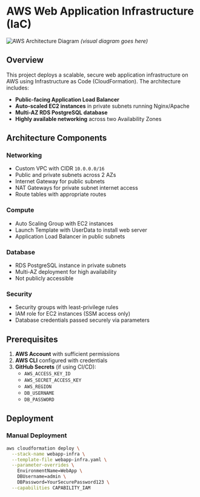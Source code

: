# AWS Web Application Infrastructure (IaC)

![AWS Architecture Diagram](architecture-diagram.png) *(visual diagram goes here)*

## Overview

This project deploys a scalable, secure web application infrastructure on AWS using Infrastructure as Code (CloudFormation). The architecture includes:

- **Public-facing Application Load Balancer**
- **Auto-scaled EC2 instances** in private subnets running Nginx/Apache
- **Multi-AZ RDS PostgreSQL database**
- **Highly available networking** across two Availability Zones

## Architecture Components

### Networking
- Custom VPC with CIDR `10.0.0.0/16`
- Public and private subnets across 2 AZs
- Internet Gateway for public subnets
- NAT Gateways for private subnet internet access
- Route tables with appropriate routes

### Compute
- Auto Scaling Group with EC2 instances
- Launch Template with UserData to install web server
- Application Load Balancer in public subnets

### Database
- RDS PostgreSQL instance in private subnets
- Multi-AZ deployment for high availability
- Not publicly accessible

### Security
- Security groups with least-privilege rules
- IAM role for EC2 instances (SSM access only)
- Database credentials passed securely via parameters

## Prerequisites

1. **AWS Account** with sufficient permissions
2. **AWS CLI** configured with credentials
3. **GitHub Secrets** (if using CI/CD):
   - `AWS_ACCESS_KEY_ID`
   - `AWS_SECRET_ACCESS_KEY`
   - `AWS_REGION`
   - `DB_USERNAME`
   - `DB_PASSWORD`

## Deployment

### Manual Deployment
```bash
aws cloudformation deploy \
  --stack-name webapp-infra \
  --template-file webapp-infra.yaml \
  --parameter-overrides \
    EnvironmentName=WebApp \
    DBUsername=admin \
    DBPassword=YourSecurePassword123 \
  --capabilities CAPABILITY_IAM
